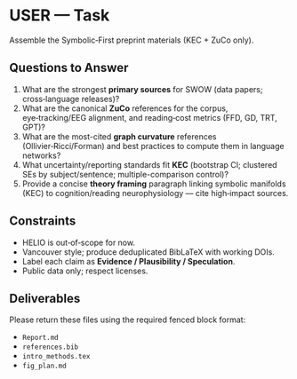 # USER — Task

Assemble the Symbolic‑First preprint materials (KEC + ZuCo only).

## Questions to Answer

1) What are the strongest **primary sources** for SWOW (data papers;
   cross‑language releases)?
2) What are the canonical **ZuCo** references for the corpus, eye‑tracking/EEG
   alignment, and reading‑cost metrics (FFD, GD, TRT, GPT)?
3) What are the most-cited **graph curvature** references (Ollivier‑Ricci/Forman)
   and best practices to compute them in language networks?
4) What uncertainty/reporting standards fit **KEC** (bootstrap CI; clustered SEs
   by subject/sentence; multiple-comparison control)?
5) Provide a concise **theory framing** paragraph linking symbolic manifolds
   (KEC) to cognition/reading neurophysiology — cite high‑impact sources.

## Constraints

- HELIO is out‑of‑scope for now.
- Vancouver style; produce deduplicated BibLaTeX with working DOIs.
- Label each claim as **Evidence / Plausibility / Speculation**.
- Public data only; respect licenses.

## Deliverables

Please return these files using the required fenced block format:

- `Report.md`
- `references.bib`
- `intro_methods.tex`
- `fig_plan.md`
